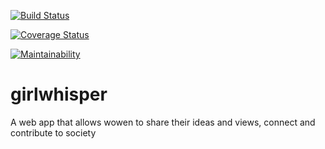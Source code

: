[![Build Status](https://travis-ci.org/steveify1/girlwhisper.svg?branch=develop)](https://travis-ci.org/steveify1/girlwhisper)

[![Coverage Status](https://coveralls.io/repos/github/steveify1/girlwhisper/badge.svg?branch=develop)](https://coveralls.io/github/steveify1/girlwhisper?branch=develop)

[![Maintainability](https://api.codeclimate.com/v1/badges/86cfaf853c6c6f7a8e3d/maintainability)](https://codeclimate.com/github/steveify1/girlwhisper/maintainability)

# girlwhisper

A web app that allows wowen to share their ideas and views, connect and contribute to society
